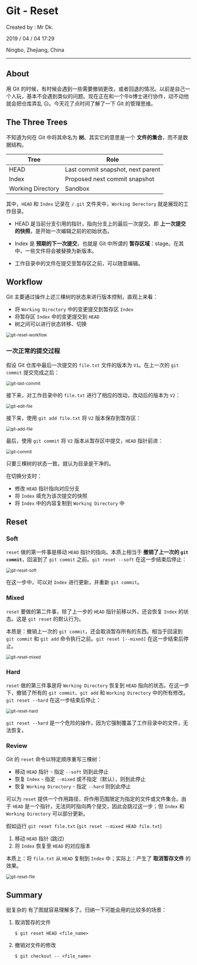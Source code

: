 # Git - Reset

Created by : Mr Dk.

2019 / 04 / 04 17:29

Ningbo, Zhejiang, China

---

## About

用 Git 的时候，有时候会遇到一些需要撤销更改，或者回退的情况。以前是自己一个人玩，基本不会遇到类似的问题。现在正在和一个牛b博士进行协作，动不动他就会把仓库弄乱 😑。今天花了点时间了解了一下 Git 的管理思维。

## The Three Trees

不知道为何在 Git 中将其命名为 **树**。其实它的意思是一个 **文件的集合**，而不是数据结构。

| Tree              | Role                              |
| ----------------- | --------------------------------- |
| HEAD              | Last commit snapshot, next parent |
| Index             | Proposed next commit snapshot     |
| Working Directory | Sandbox                           |

其中，`HEAD` 和 `Index` 记录在 `/.git` 文件夹中，`Working Derectory` 就是展现的工作目录。

- HEAD 是当前分支引用的指针，指向分支上的最后一次提交。即 **上一次提交的快照**，是开始一次编辑之前的初始状态。

- Index 是 **预期的下一次提交**，也就是 Git 中所谓的 **暂存区域**：stage。在其中，一些文件将会被替换为新版本。
- 工作目录中的文件在提交至暂存区之前，可以随意编辑。

## Workflow

Git 主要通过操作上述三棵树的状态来进行版本控制，直观上来看：

* 将 `Working Directory` 中的变更提交到暂存区 `Index`
* 将暂存区 `Index` 中的变更提交到 `HEAD`
* 树之间可以进行状态转移、切换

<img src="../img/git-reset-workflow.png" alt="git-reset-workflow" style="zoom: 80%;" />

### 一次正常的提交过程

假设 Git 仓库中最后一次提交的 `file.txt` 文件的版本为 `V1`。在上一次的 `git commit` 提交完成之后：

<img src="../img/git-last-commit.png" alt="git-last-commit" style="zoom:80%;" />

接下来，对工作目录中的 `file.txt` 进行了相应的改动，改动后的版本为 `V2`：

<img src="../img/git-edit-file.png" alt="git-edit-file" style="zoom:80%;" />

接下来，使用 `git add file.txt` 将 `V2` 版本保存到暂存区：

<img src="../img/git-add-file.png" alt="git-add-file" style="zoom:80%;" />

最后，使用 `git commit` 将 `V2` 版本从暂存区中提交，`HEAD` 指针前进：

<img src="../img/git-commit.png" alt="git-commit" style="zoom:80%;" />

只要三棵树的状态一致，就认为目录是干净的。

在切换分支时：

* 修改 `HEAD` 指针指向对应分支
* 将 `Index` 填充为该次提交的快照
* 将 `Index` 中的内容复制到 `Working Directory` 中

## Reset

### Soft

`reset` 做的第一件事是移动 `HEAD` 指针的指向。本质上相当于 **撤销了上一次的 `git commit`**，回滚到了 `git commit` 之前。`git reset --soft` 在这一步结束后停止：

<img src="../img/git-reset-soft.png" alt="git-reset-soft" style="zoom:80%;" />

在这一步中，可以对 `Index` 进行更新，并重新 `git commit`。

### Mixed

`reset` 要做的第二件事，除了上一步的 `HEAD` 指针前移以外，还会恢复 `Index` 的状态。这是 `git reset` 的默认行为。

本质是：撤销上一次的 `git commit`，还会取消暂存所有的东西。相当于回滚到 `git commit` 和 `git add` 命令执行之前。`git reset [--mixed]` 在这一步结束后停止。

<img src="../img/git-reset-mixed.png" alt="git-reset-mixed" style="zoom:80%;" />

### Hard

`reset` 做的第三件事是将 `Working Directory` 恢复到 `HEAD` 指向的状态。在这一步下，撤销了所有的 `git commit`、`git add` 和 `Working Directory` 中的所有修改。`git reset --hard` 在这一步结束后停止：

<img src="../img/git-reset-hard.png" alt="git-reset-hard" style="zoom:80%;" />

`git reset --hard` 是一个危险的操作，因为它强制覆盖了工作目录中的文件，无法恢复。

### Review

Git 的 `reset` 命令以特定顺序重写三棵树：

* 移动 `HEAD` 指针 - 指定 `--soft` 则到此停止
* 恢复 `Index` - 指定 `--mixed` 或不指定（默认），则到此停止
* 恢复 `Working Directory` - 指定 `--hard` 则到此停止

可以为 `reset` 提供一个作用路径，将作用范围限定为指定的文件或文件集合。由于 `HEAD` 是一个指针，无法同时指向两个提交，因此会跳过这一步；但 `Index` 和 `Working Directory` 可以部分更新。

假如运行 `git reset file.txt` (`git reset --mixed HEAD file.txt`)

1. 移动 `HEAD` 指针 (跳过)
2. 将 `Index` 恢复至 `HEAD` 的对应版本

本质上：将 `file.txt` 从 `HEAD` 复制到 `Index` 中；实际上：产生了 **取消暂存文件** 的效果。

<img src="../img/git-reset-file.png" alt="git-reset-file" style="zoom:80%;" />

## Summary

挺复杂的 有了图就容易理解多了。归纳一下可能会用的比较多的场景：

1. 取消暂存的文件

   ```console
   $ git reset HEAD <file_name>
   ```

2. 撤销对文件的修改

   ```console
   $ git checkout -- <file_name>
   ```
